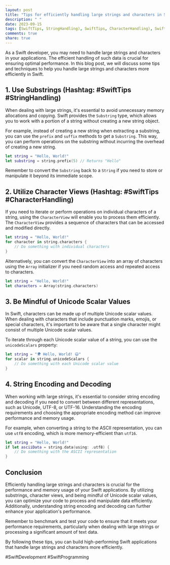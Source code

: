 ```yaml
---
layout: post
title: "Tips for efficiently handling large strings and characters in Swift applications"
description: " "
date: 2023-09-15
tags: [SwiftTips, StringHandling), SwiftTips, CharacterHandling), SwiftDevelopment, SwiftProgramming]
comments: true
share: true
---
```


As a Swift developer, you may need to handle large strings and characters in your applications. The efficient handling of such data is crucial for ensuring optimal performance. In this blog post, we will discuss some tips and techniques to help you handle large strings and characters more efficiently in Swift.

## 1. Use Substrings (Hashtag: #SwiftTips #StringHandling)

When dealing with large strings, it's essential to avoid unnecessary memory allocations and copying. Swift provides the `Substring` type, which allows you to work with a portion of a string without creating a new string object.

For example, instead of creating a new string when extracting a substring, you can use the `prefix` and `suffix` methods to get a `Substring`. This way, you can perform operations on the substring without incurring the overhead of creating a new string.

```swift
let string = "Hello, World!"
let substring = string.prefix(5) // Returns "Hello"
```

Remember to convert the `Substring` back to a `String` if you need to store or manipulate it beyond its immediate scope.

## 2. Utilize Character Views (Hashtag: #SwiftTips #CharacterHandling)

If you need to iterate or perform operations on individual characters of a string, using the `CharacterView` will enable you to process them efficiently. The `CharacterView` provides a sequence of characters that can be accessed and modified directly.

```swift
let string = "Hello, World!"
for character in string.characters {
    // Do something with individual characters
}
```

Alternatively, you can convert the `CharacterView` into an array of characters using the `Array` initializer if you need random access and repeated access to characters.

```swift
let string = "Hello, World!"
let characters = Array(string.characters)
```

## 3. Be Mindful of Unicode Scalar Values

In Swift, characters can be made up of multiple Unicode scalar values. When dealing with characters that include punctuation marks, emojis, or special characters, it's important to be aware that a single character might consist of multiple Unicode scalar values.

To iterate through each Unicode scalar value of a string, you can use the `unicodeScalars` property:

```swift
let string = "🌍 Hello, World! 😃"
for scalar in string.unicodeScalars {
    // Do something with each Unicode scalar value
}
```

## 4. String Encoding and Decoding

When working with large strings, it's essential to consider string encoding and decoding if you need to convert between different representations, such as Unicode, UTF-8, or UTF-16. Understanding the encoding requirements and choosing the appropriate encoding method can improve performance and memory usage.

For example, when converting a string to the ASCII representation, you can use `utf8` encoding, which is more memory-efficient than `utf16`.

```swift
let string = "Hello, World!"
if let asciiData = string.data(using: .utf8) {
    // Do something with the ASCII representation
}
```

## Conclusion

Efficiently handling large strings and characters is crucial for the performance and memory usage of your Swift applications. By utilizing substrings, character views, and being mindful of Unicode scalar values, you can optimize your code to process and manipulate data efficiently. Additionally, understanding string encoding and decoding can further enhance your application's performance.

Remember to benchmark and test your code to ensure that it meets your performance requirements, particularly when dealing with large strings or processing a significant amount of text data.

By following these tips, you can build high-performing Swift applications that handle large strings and characters more efficiently.

#SwiftDevelopment #SwiftProgramming